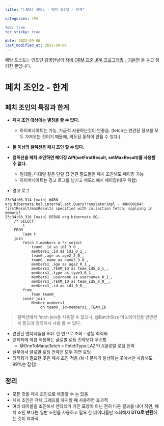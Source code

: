```yaml
---
title: "[JPA] JPQL - 페치 조인2 - 한계"

categories: JPA

toc: true
toc_sticky: true

date: 2022-09-06
last_modified_at: 2022-09-06
---
```


해당 포스트는 인프런 김영한님의 [자바 ORM 표준 JPA 프로그래밍 - 기본편](https://www.inflearn.com/course/ORM-JPA-Basic/dashboard) 을 듣고 정리한 글입니다.

# 페치 조인2 - 한계

## 페치 조인의 특징과 한계

- **페치 조인 대상에는 별칭을 줄 수 없다.**
  - 하이버네이트는 가능, 가급적 사용하는것이 안좋음. (fetch는 연관된 정보를 모두 가져오는 것이기 때문에, 의도된 동작이 안될 수 있다.)
- **둘 이상의 컬렉션은 페치 조인 할 수 없다.**
- **컬렉션을 페치 조인하면 페이징 API(setFirstResult, setMaxResult)를 사용할 수 없다.**
  - 일대일, 다대일 같은 단일 값 연관 필드들은 페치 조인해도 페이징 가능
  - 하이버네이트는 경고 로그를 남기고 메모리에서 페이징(매우 위험)
  
- 경고 로그

```shell
23:34:03.314 [main] WARN org.hibernate.hql.internal.ast.QueryTranslatorImpl - HHH000104: firstResult/maxResults specified with collection fetch; applying in memory!
23:34:03.316 [main] DEBUG org.hibernate.SQL - 
    /* SELECT
        t 
    FROM
        Team t 
    join
        fetch t.members m */ select
            team0_.id as id1_3_0_,
            members1_.id as id1_0_1_,
            team0_.age as age2_3_0_,
            team0_.name as name3_3_0_,
            members1_.age as age2_0_1_,
            members1_.TEAM_ID as team_id5_0_1_,
            members1_.type as type3_0_1_,
            members1_.username as username4_0_1_,
            members1_.TEAM_ID as team_id5_0_0__,
            members1_.id as id1_0_0__ 
        from
            Team team0_ 
        inner join
            Member members1_ 
                on team0_.id=members1_.TEAM_ID
```

> 컬렉션에서 fetch join을 사용할 수 없으니, @BatchSize 어노테이션을 연관관계 필드에 정의해서 사용 할 수 있다.

- 연관된 엔티티들을 SQL 한 번으로 조회 - 성능 최적화
- 엔티티에 직접 적용하는 글로벌 로딩 전략보다 우선함
  - @OneToMany(fetch = FetchType.LAZY) //글로벌 로딩 전략
- 실무에서 글로벌 로딩 전략은 모두 지연 로딩
- 최적화가 필요한 곳은 페치 조인 적용 (N+1 문제가 발생하는 곳에서만 사용해도 99%는 잡힘)

## 정리

- 모든 것을 페치 조인으로 해결할 수 는 없음
- 페치 조인은 객체 그래프를 유지할 때 사용하면 효과적
- 여러 테이블을 조인해서 엔티티가 가진 모양이 아닌 전혀 다른 결과를 내야 하면, 페치 조인 보다는 일반 조인을 사용하고 필요 한 데이터들만 조회해서 **DTO로 반환**하는 것이 효과적